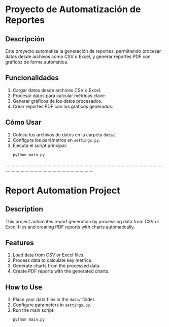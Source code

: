 # Proyecto de Automatización de Reportes

## Descripción
Este proyecto automatiza la generación de reportes, permitiendo procesar datos desde archivos como CSV o Excel, y generar reportes PDF con gráficos de forma automática.

## Funcionalidades
1. Cargar datos desde archivos CSV o Excel.
2. Procesar datos para calcular métricas clave.
3. Generar gráficos de los datos procesados.
4. Crear reportes PDF con los gráficos generados.

## Cómo Usar
1. Coloca tus archivos de datos en la carpeta `data/`.
2. Configura los parámetros en `settings.py`.
3. Ejecuta el script principal:
   ```bash
   python main.py

................................................................................................................................................................................................

   # Report Automation Project

## Description
This project automates report generation by processing data from CSV or Excel files and creating PDF reports with charts automatically.

## Features
1. Load data from CSV or Excel files.
2. Process data to calculate key metrics.
3. Generate charts from the processed data.
4. Create PDF reports with the generated charts.

## How to Use
1. Place your data files in the `data/` folder.
2. Configure parameters in `settings.py`.
3. Run the main script:
   ```bash
   python main.py